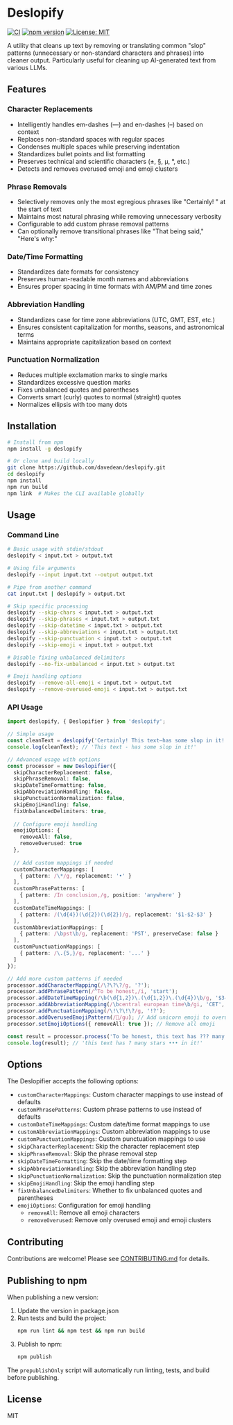 # Deslopify

[![CI](https://github.com/davedean/deslopify/actions/workflows/ci.yml/badge.svg)](https://github.com/davedean/deslopify/actions/workflows/ci.yml)
[![npm version](https://img.shields.io/npm/v/deslopify.svg)](https://www.npmjs.com/package/deslopify)
[![License: MIT](https://img.shields.io/badge/License-MIT-blue.svg)](https://opensource.org/licenses/MIT)

A utility that cleans up text by removing or translating common "slop" patterns (unnecessary or non-standard characters and phrases) into cleaner output. Particularly useful for cleaning up AI-generated text from various LLMs.

## Features

### Character Replacements
* Intelligently handles em-dashes (—) and en-dashes (–) based on context
* Replaces non-standard spaces with regular spaces
* Condenses multiple spaces while preserving indentation
* Standardizes bullet points and list formatting
* Preserves technical and scientific characters (±, §, µ, °, etc.)
* Detects and removes overused emoji and emoji clusters

### Phrase Removals
* Selectively removes only the most egregious phrases like "Certainly! " at the start of text
* Maintains most natural phrasing while removing unnecessary verbosity
* Configurable to add custom phrase removal patterns
* Can optionally remove transitional phrases like "That being said," "Here's why:"

### Date/Time Formatting
* Standardizes date formats for consistency
* Preserves human-readable month names and abbreviations
* Ensures proper spacing in time formats with AM/PM and time zones

### Abbreviation Handling
* Standardizes case for time zone abbreviations (UTC, GMT, EST, etc.)
* Ensures consistent capitalization for months, seasons, and astronomical terms
* Maintains appropriate capitalization based on context

### Punctuation Normalization
* Reduces multiple exclamation marks to single marks
* Standardizes excessive question marks
* Fixes unbalanced quotes and parentheses
* Converts smart (curly) quotes to normal (straight) quotes
* Normalizes ellipsis with too many dots

## Installation

```bash
# Install from npm
npm install -g deslopify

# Or clone and build locally
git clone https://github.com/davedean/deslopify.git
cd deslopify
npm install
npm run build
npm link  # Makes the CLI available globally
```

## Usage

### Command Line

```bash
# Basic usage with stdin/stdout
deslopify < input.txt > output.txt

# Using file arguments
deslopify --input input.txt --output output.txt

# Pipe from another command
cat input.txt | deslopify > output.txt

# Skip specific processing
deslopify --skip-chars < input.txt > output.txt
deslopify --skip-phrases < input.txt > output.txt
deslopify --skip-datetime < input.txt > output.txt
deslopify --skip-abbreviations < input.txt > output.txt
deslopify --skip-punctuation < input.txt > output.txt
deslopify --skip-emoji < input.txt > output.txt

# Disable fixing unbalanced delimiters
deslopify --no-fix-unbalanced < input.txt > output.txt

# Emoji handling options
deslopify --remove-all-emoji < input.txt > output.txt
deslopify --remove-overused-emoji < input.txt > output.txt
```

### API Usage

```typescript
import deslopify, { Deslopifier } from 'deslopify';

// Simple usage
const cleanText = deslopify('Certainly! This text—has some slop in it!!!!');
console.log(cleanText); // 'This text - has some slop in it!'

// Advanced usage with options
const processor = new Deslopifier({
  skipCharacterReplacement: false,
  skipPhraseRemoval: false,
  skipDateTimeFormatting: false,
  skipAbbreviationHandling: false,
  skipPunctuationNormalization: false,
  skipEmojiHandling: false,
  fixUnbalancedDelimiters: true,
  
  // Configure emoji handling
  emojiOptions: {
    removeAll: false,
    removeOverused: true
  },
  
  // Add custom mappings if needed
  customCharacterMappings: [
    { pattern: /\*/g, replacement: '•' }
  ],
  customPhrasePatterns: [
    { pattern: /In conclusion,/g, position: 'anywhere' }
  ],
  customDateTimeMappings: [
    { pattern: /(\d{4})(\d{2})(\d{2})/g, replacement: '$1-$2-$3' }
  ],
  customAbbreviationMappings: [
    { pattern: /\bpst\b/g, replacement: 'PST', preserveCase: false }
  ],
  customPunctuationMappings: [
    { pattern: /\.{5,}/g, replacement: '...' }
  ]
});

// Add more custom patterns if needed
processor.addCharacterMapping(/\?\?\?/g, '?');
processor.addPhrasePattern(/^To be honest,/i, 'start');
processor.addDateTimeMapping(/\b(\d{1,2})\.(\d{1,2})\.(\d{4})\b/g, '$3-$2-$1');
processor.addAbbreviationMapping(/\bcentral european time\b/gi, 'CET', false);
processor.addPunctuationMapping(/\!\?\!\?/g, '!?');
processor.addOverusedEmojiPattern(/🦄/gu); // Add unicorn emoji to overused list
processor.setEmojiOptions({ removeAll: true }); // Remove all emoji

const result = processor.process('To be honest, this text has ??? many stars *** in it!!!');
console.log(result); // 'this text has ? many stars ••• in it!'
```

## Options

The Deslopifier accepts the following options:

- `customCharacterMappings`: Custom character mappings to use instead of defaults
- `customPhrasePatterns`: Custom phrase patterns to use instead of defaults
- `customDateTimeMappings`: Custom date/time format mappings to use
- `customAbbreviationMappings`: Custom abbreviation mappings to use
- `customPunctuationMappings`: Custom punctuation mappings to use
- `skipCharacterReplacement`: Skip the character replacement step
- `skipPhraseRemoval`: Skip the phrase removal step
- `skipDateTimeFormatting`: Skip the date/time formatting step
- `skipAbbreviationHandling`: Skip the abbreviation handling step
- `skipPunctuationNormalization`: Skip the punctuation normalization step
- `skipEmojiHandling`: Skip the emoji handling step
- `fixUnbalancedDelimiters`: Whether to fix unbalanced quotes and parentheses
- `emojiOptions`: Configuration for emoji handling
  - `removeAll`: Remove all emoji characters
  - `removeOverused`: Remove only overused emoji and emoji clusters

## Contributing

Contributions are welcome! Please see [CONTRIBUTING.md](CONTRIBUTING.md) for details.

## Publishing to npm

When publishing a new version:

1. Update the version in package.json
2. Run tests and build the project:
   ```bash
   npm run lint && npm test && npm run build
   ```
3. Publish to npm:
   ```bash
   npm publish
   ```

The `prepublishOnly` script will automatically run linting, tests, and build before publishing.

## License

MIT

